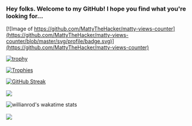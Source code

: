 ### Hey folks. Welcome to my GitHub! I hope you find what you're looking for...

[![Image of https://github.com/MattyTheHacker/matty-views-counter](https://github.com/MattyTheHacker/matty-views-counter/blob/master/svg/profile/badge.svg)](https://github.com/MattyTheHacker/matty-views-counter)

[![trophy](https://github-profile-trophy.vercel.app/?username=MattyTheHacker&theme=onedark&no-bg=false&count_private=true)](https://github.com/MattyTheHacker/MattyTheHacker)

[![Trophies](https://github-profile-trophy.vercel.app?username=MattyTheHacker)](https://github.com/MattyTheHacker)

[![GitHub Streak](https://github-readme-streak-stats.herokuapp.com/?user=MattyTheHacker&theme=midnight-purple)](https://git.io/streak-stats)

<img align="center" src="https://github-readme-stats.vercel.app/api?username=MattyTheHacker&show_icons=true&theme=midnight-purple&include_all_commits=true"/>

![willianrod's wakatime stats](https://github-readme-stats.vercel.app/api/wakatime?username=MattyTheHacker&theme=midnight-purple)

<img align="center" src="https://github-readme-stats.vercel.app/api/top-langs/?username=MattyTheHacker&theme=midnight-purple&layout=compact&langs_count=10"/>
